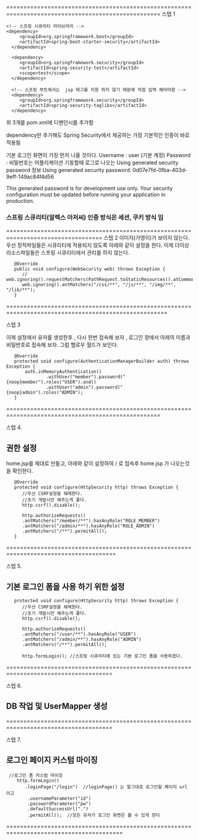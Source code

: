 ===================================================================================================
스텝 1
	
	<!-- 스프링 시큐리티 라이브러리 -->
	<dependency>
         <groupId>org.springframework.boot</groupId>
         <artifactId>spring-boot-starter-security</artifactId>
      </dependency>
      
      <dependency>
         <groupId>org.springframework.security</groupId>
         <artifactId>spring-security-test</artifactId>
         <scope>test</scope>
      </dependency>
      
      <!-- 스프링 부트에서는  jsp 태그를 지원 하지 않기 때문에 직접 입력 해야야함 -->
      <dependency>
         <groupId>org.springframework.security</groupId>
         <artifactId>spring-security-taglibs</artifactId>
      </dependency>
      
위 3개를 pom.xml에 디펜던시를 추가함

dependency만 추가해도 Spring Security에서 제공하는 가장 기본적인 인증이 바로 적용됨

기본 로그인 화면이 가장 먼저 나올 것이다.
Username : user (기본 계정)
Password : 비밀번호는 어플리케이션 기동할때 로그로 나오는 Using generated security password 정보
Using generated security password: 0d07e7fd-0fba-403d-9eff-149ac84f4d56

This generated password is for development use only. Your security configuration must be updated before running your application in production.

### 스프링 스큐리티(알렉스 아저씨) 인증 방식은 세션, 쿠키 방식 임

==================================================================================
스텝 2
   이미지(가영이)가 보이지 않는다.
   우선 정적파일들은 시큐리티에 적용되지 않도록 아래와 같이 설정을 한다.
   이제 더이상 리소스파일들은 스프링 시큐리티에서 관리를 하지 않는다.   


	   @Override
	   public void configure(WebSecurity web) throws Exception {
	      // web.ignoring().requestMatchers(PathRequest.toStaticResources().atCommonLocatio());
	      web.ignoring().antMatchers("/css/**", "/js/**", "/img/**", "/lib/**");
	   }
=====================================================================================================

스텝 3

이제 설정에서 유저를 생성한후 , 다시 한번 접속해 보자 , 로그인 창에서 아래의 이름과 비밀번호로 접속해 보자. 그럼 헬로우 월드가 보인다.
   
	   @Override
	   protected void configure(AuthenticationManagerBuilder auth) throws Exception {
	       auth.inMemoryAuthentication()
	               .withUser("member").password("{noop}member").roles("USER").and()
	               .withUser("admin").password("{noop}admin").roles("ADMIN");
	   }
===================================================================================================

스텝 4.

## 권한 설정

home.jsp를 제대로 만들고, 아래와 같이 설정하여 / 로 접속후 home.jsp 가 나오는것을 확인한다.

	   @Override
	   protected void configure(HttpSecurity http) throws Exception {
	      //우선 CSRF설정을 해제한다.
	      //초기 개발시만 해주는게 좋다.
	      http.csrf().disable();
      
	      http.authorizeRequests()
	      .antMatchers("/member/**").hasAnyRole("ROLE_MEMBER") 
	      .antMatchers("/admin/**").hasAnyRole("ROLE_ADMIN")
	      .antMatchers("/**").permitAll();      
	   }

======================================================================================

스텝 5.

## 기본 로그인 폼을 사용 하기 위한 설정
	   protected void configure(HttpSecurity http) throws Exception {
	      //우선 CSRF설정을 해제한다.
	      //초기 개발시만 해주는게 좋다.
	      http.csrf().disable();
	      
	      http.authorizeRequests()
	      .antMatchers("/user/**").hasAnyRole("USER") 
	      .antMatchers("/admin/**").hasAnyRole("ADMIN")
	      .antMatchers("/**").permitAll();
	      
	      http.formLogin(); //스프링 시큐리티에 있는 기본 로그인 폼을 사용하겠다.
	      
=====================================================================================	      
	      
스텝 6.

## DB 작업 및 UserMapper 생성	      
	      
=====================================================================================		      
	      
스텝 7.

## 로그인 페이지 커스텀 마이징

	 //로그인 폼 커스텀 마이징
        http.formLogin()
           .loginPage("/login")  //loginPage() 는 말그대로 로그인할 페이지 url 이고
            .usernameParameter("id")
            .passwordParameter("pw")
            .defaultSuccessUrl(".")
            .permitAll();  //모든 유저가 로그인 화면은 볼 수 있게 한다
            
            
========================================================================================            


	      
	      

